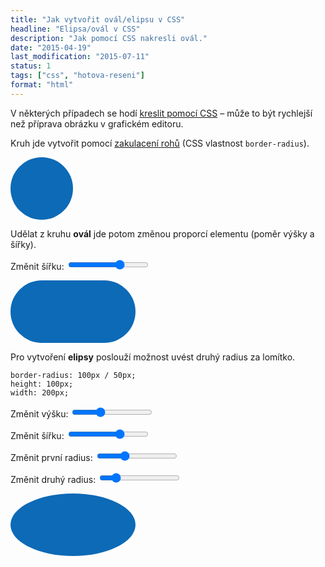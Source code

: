 ```yaml
---
title: "Jak vytvořit ovál/elipsu v CSS"
headline: "Elipsa/ovál v CSS"
description: "Jak pomocí CSS nakresli ovál."
date: "2015-04-19"
last_modification: "2015-07-11"
status: 1
tags: ["css", "hotova-reseni"]
format: "html"
---
```


<p>V některých případech se hodí <a href="/css-kresleni">kreslit pomocí CSS</a> – může to být rychlejší než příprava obrázku v grafickém editoru.</p>

<p>Kruh jde vytvořit pomocí <a href="/border-radius">zakulacení rohů</a> (CSS vlastnost <code>border-radius</code>).</p>

<div class="live">
  <style>
    .kruh {
      border-radius: 100px;
      width: 100px;
      height: 100px;
      background: #0D6AB7;
    }
  </style>
  <div class="kruh"></div>
</div>

<p>Udělat z kruhu <b>ovál</b> jde potom změnou proporcí elementu (poměr výšky a šířky).</p>

<p><label>Změnit šířku: <input type="range" min="0" max="300" value="200" oninput="pomer(this.value, document.querySelector('.oval'))"></label></p>

<div class="live">
  <style>
    .oval {
      border-radius: 100px;
      width: 200px;
      height: 100px;
      background: #0D6AB7;
    }
  </style>
  <div class="oval"></div>
</div>

<p>Pro vytvoření <b>elipsy</b> poslouží možnost uvést druhý radius za lomítko.</p>

<pre><code>border-radius: <span id="vypis">100px / 50px</span>;
height: <span id="vypisVysky">100px</span>;
width: <span id="vypisSirky">200px</span>;
</code></pre>
<form oninput="zmenit(this)">
  <p><label>Změnit výšku: <input type="range" min="0" max="300" value="100" name="vyska"></label></p>
  
  <p><label>Změnit šířku: <input type="range" min="0" max="300" value="200" name="sirka"></label></p>  
  
  <p><label>Změnit první radius: <input type="range" min="0" max="300" value="100" name="radius1"></label></p>
  
  <p><label>Změnit druhý radius: <input type="range" min="0" max="300" value="50" name="radius2"></label></p>
</form>
  
<div class="live">
  <style>
    .elipsa {
      border-radius: 100px / 50px;
      width: 200px;
      height: 100px;
      background: #0D6AB7;
    }
  </style>
  <div class="elipsa"></div>
</div>

<script>
  function pomer(sirka, el) {
    el.style.width = parseInt(sirka) + "px";
  }
  
  function zmenit(f) {
    var elipsa = document.querySelector('.elipsa');
    var sirkaVypis = f.sirka.value + "px";
    var vyskaVypis = f.vyska.value + "px";
    elipsa.style.width = sirkaVypis;
    elipsa.style.height = vyskaVypis;
    var radius = f.radius1.value + "px / " + f.radius2.value + "px";
    elipsa.style.borderRadius = radius;
    document.getElementById("vypis").innerHTML = radius;
    document.getElementById("vypisSirky").innerHTML = sirkaVypis;
    document.getElementById("vypisVysky").innerHTML = vyskaVypis;
  }
</script>
